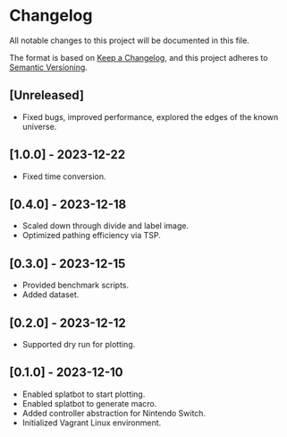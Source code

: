 # Changelog

All notable changes to this project will be documented in this file.

The format is based on [Keep a Changelog](https://keepachangelog.com/en/1.0.0/),
and this project adheres to [Semantic Versioning](https://semver.org/spec/v2.0.0.html).

## [Unreleased]
- Fixed bugs, improved performance, explored the edges of the known universe.

## [1.0.0] - 2023-12-22
- Fixed time conversion.

## [0.4.0] - 2023-12-18
- Scaled down through divide and label image.
- Optimized pathing efficiency via TSP.

## [0.3.0] - 2023-12-15
- Provided benchmark scripts.
- Added dataset.

## [0.2.0] - 2023-12-12
- Supported dry run for plotting.

## [0.1.0] - 2023-12-10
- Enabled splatbot to start plotting.
- Enabled splatbot to generate macro.
- Added controller abstraction for Nintendo Switch.
- Initialized Vagrant Linux environment.
